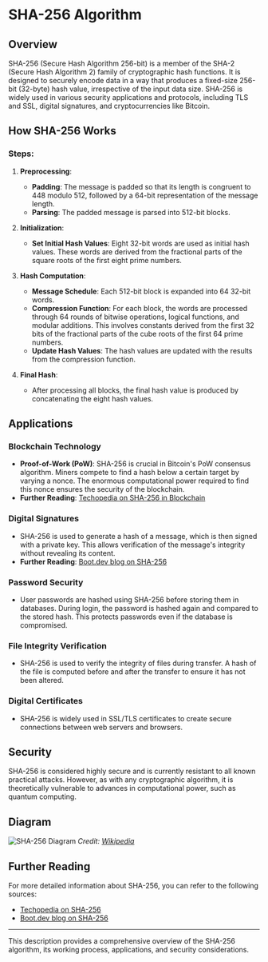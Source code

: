 # SHA-256 Algorithm

## Overview

SHA-256 (Secure Hash Algorithm 256-bit) is a member of the SHA-2 (Secure Hash Algorithm 2) family of cryptographic hash functions. It is designed to securely encode data in a way that produces a fixed-size 256-bit (32-byte) hash value, irrespective of the input data size. SHA-256 is widely used in various security applications and protocols, including TLS and SSL, digital signatures, and cryptocurrencies like Bitcoin.

## How SHA-256 Works

### Steps:

1. **Preprocessing**:
   - **Padding**: The message is padded so that its length is congruent to 448 modulo 512, followed by a 64-bit representation of the message length.
   - **Parsing**: The padded message is parsed into 512-bit blocks.

2. **Initialization**:
   - **Set Initial Hash Values**: Eight 32-bit words are used as initial hash values. These words are derived from the fractional parts of the square roots of the first eight prime numbers.

3. **Hash Computation**:
   - **Message Schedule**: Each 512-bit block is expanded into 64 32-bit words.
   - **Compression Function**: For each block, the words are processed through 64 rounds of bitwise operations, logical functions, and modular additions. This involves constants derived from the first 32 bits of the fractional parts of the cube roots of the first 64 prime numbers.
   - **Update Hash Values**: The hash values are updated with the results from the compression function.

4. **Final Hash**:
   - After processing all blocks, the final hash value is produced by concatenating the eight hash values.

## Applications

### Blockchain Technology
- **Proof-of-Work (PoW)**: SHA-256 is crucial in Bitcoin's PoW consensus algorithm. Miners compete to find a hash below a certain target by varying a nonce. The enormous computational power required to find this nonce ensures the security of the blockchain.
- **Further Reading**: [Techopedia on SHA-256 in Blockchain](https://www.techopedia.com/what-is-sha-256/how-it-works-in-blockchain-cryptography)

### Digital Signatures
- SHA-256 is used to generate a hash of a message, which is then signed with a private key. This allows verification of the message's integrity without revealing its content.
- **Further Reading**: [Boot.dev blog on SHA-256](https://blog.boot.dev/cryptography/sha-256)

### Password Security
- User passwords are hashed using SHA-256 before storing them in databases. During login, the password is hashed again and compared to the stored hash. This protects passwords even if the database is compromised.

### File Integrity Verification
- SHA-256 is used to verify the integrity of files during transfer. A hash of the file is computed before and after the transfer to ensure it has not been altered.

### Digital Certificates
- SHA-256 is widely used in SSL/TLS certificates to create secure connections between web servers and browsers.

## Security
SHA-256 is considered highly secure and is currently resistant to all known practical attacks. However, as with any cryptographic algorithm, it is theoretically vulnerable to advances in computational power, such as quantum computing.

## Diagram
![SHA-256 Diagram](https://upload.wikimedia.org/wikipedia/commons/thumb/4/41/SHA-256.svg/1200px-SHA-256.svg.png)
*Credit: [Wikipedia](https://en.wikipedia.org/wiki/SHA-2)*

## Further Reading
For more detailed information about SHA-256, you can refer to the following sources:
- [Techopedia on SHA-256](https://www.techopedia.com/what-is-sha-256/how-it-works-in-blockchain-cryptography)
- [Boot.dev blog on SHA-256](https://blog.boot.dev/cryptography/sha-256)

---

This description provides a comprehensive overview of the SHA-256 algorithm, its working process, applications, and security considerations.
